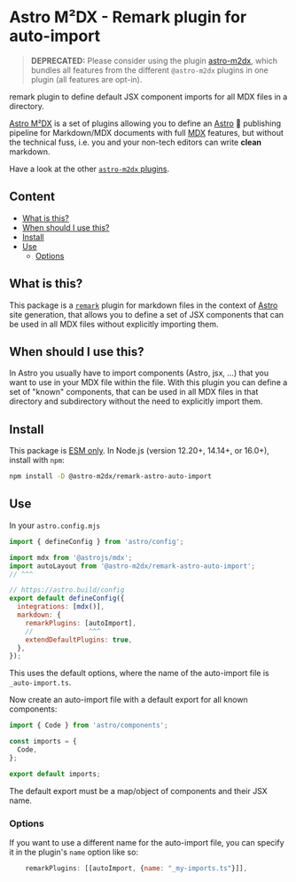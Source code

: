 # Astro M²DX - Remark plugin for auto-import

> **DEPRECATED:** Please consider using the plugin [astro-m2dx](https://www.npmjs.com/package/astro-m2dx), which bundles all features from the different `@astro-m2dx` plugins in one plugin (all features are opt-in).

remark plugin to define default JSX component imports for all MDX files in a directory.

[Astro M²DX](https://astro-m2dx.netlify.app) is a set of plugins allowing you to define an [Astro](https://astro.build) 🚀 publishing pipeline for Markdown/MDX documents with full [MDX](https://mdxjs.com) features, but without the technical fuss, i.e. you and your non-tech editors can write **clean** markdown.

Have a look at the other [`astro-m2dx` plugins](https://www.npmjs.com/org/astro-m2dx).

## Content <!-- omit in toc -->

- [What is this?](#what-is-this)
- [When should I use this?](#when-should-i-use-this)
- [Install](#install)
- [Use](#use)
  - [Options](#options)

## What is this?

This package is a [`remark`](https://github.com/remarkjs/remark/blob/main/doc/plugins.md) plugin for markdown files in the context of [Astro](https://docs.astro.build/en/guides/integrations-guide/mdx) site generation, that allows you to define a set of JSX components that can be used in all MDX files without explicitly importing them.

## When should I use this?

In Astro you usually have to import components (Astro, jsx, ...) that you want to use in your MDX file within the file. With this plugin you can define a set of "known" components, that can be used in all MDX files in that directory and subdirectory without the need to explicitly import them.

## Install

This package is [ESM only](https://gist.github.com/sindresorhus/a39789f98801d908bbc7ff3ecc99d99c).
In Node.js (version 12.20+, 14.14+, or 16.0+), install with `npm`:

```sh
npm install -D @astro-m2dx/remark-astro-auto-import
```

## Use

In your `astro.config.mjs`

```js
import { defineConfig } from 'astro/config';

import mdx from '@astrojs/mdx';
import autoLayout from '@astro-m2dx/remark-astro-auto-import';
// ^^^

// https://astro.build/config
export default defineConfig({
  integrations: [mdx()],
  markdown: {
    remarkPlugins: [autoImport],
    //              ^^^
    extendDefaultPlugins: true,
  },
});
```

This uses the default options, where the name of the auto-import file is `_auto-import.ts`.

Now create an auto-import file with a default export for all known components:

```js
import { Code } from 'astro/components';

const imports = {
  Code,
};

export default imports;
```

The default export must be a map/object of components and their JSX name.

### Options

If you want to use a different name for the auto-import file, you can specify it in the plugin's `name` option like so:

```js
    remarkPlugins: [[autoImport, {name: "_my-imports.ts"}]],
```
